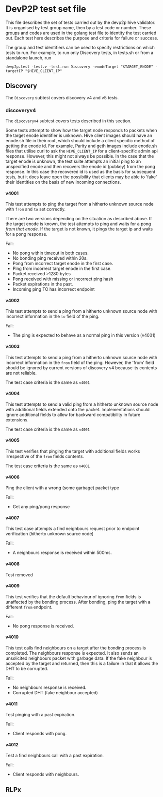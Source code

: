 # DevP2P test set file
This file describes the set of tests carried out by the devp2p hive validator.
It is organised by test group name, then by a test code or number.
These groups and codes are used in the golang test file to identity the test carried out.
Each test here describes the purpose and criteria for failure or success.

The group and test identifiers can be used to specify restrictions on which tests to run. For example, to run only Discovery tests, in tests.sh or from a standalone launch, run 

`devp2p.test -test.v -test.run Discovery -enodeTarget "$TARGET_ENODE" -targetIP "$HIVE_CLIENT_IP"`



## Discovery 
The `Discovery` subtest covers discovery v4 and v5 tests.

### discoveryv4

The `discoveryv4` subtest covers tests described in this section. 

Some tests attempt to show how the target node responds to packets when the target enode identifier is unknown. Hive client images should have an enode.sh file in their root, which should include a client specific method of getting the enode id. For example, Parity and geth images include enode.sh files that utilise curl to ask the `HIVE_CLIENT_IP` for a client-specific admin api response. However, this might not always be possible. In the case that the target enode is unknown, the test suite attempts an initial ping to an unspecified enode and then recovers the enode id (pubkey) from the pong response. In this case the recovered id is used as the basis for subsequent tests, but it does leave open the possibility that clients may be able to 'fake' their identities on the basis of new incoming connections.

#### v4001
This test attempts to ping the target from a hitherto unknown source node with `from` and `to` set correctly.

There are two versions depending on the situation as described above. If the target enode is known, the test attempts to ping and waits for a pong *from that enode.* If the target is not known, it pings the target ip and waits for a pong response.

Fail: 
- No pong within timeout in both cases. 
- No bonding ping received within 20s.
- Pong from incorrect target enode in the first case.
- Ping from incorrect target enode in the first case.
- Packet received >1280 bytes
- Pong received with missing or incorrect ping hash
- Packet expirations in the past.
- Incoming ping TO has incorrect endpoint



#### v4002 
This test attempts to send a ping from a hitherto unknown source node with incorrect information in the `to` field of the ping. 

Fail:
- The ping is expected to behave as a normal ping in this version (v4001)

#### v4003
This test attempts to send a ping from a hitherto unknown source node with incorrect information in the `from` field of the ping. However, the 'from' field should be ignored by current versions of discovery v4 because its contents are not reliable. 

The test case criteria is the same as `v4001`


#### v4004
This test attempts to send a valid ping from a hitherto unknown source node with additional fields extended onto the packet. Implementations should ignore additional fields to allow for backward compatibility in future extensions.

The test case criteria is the same as `v4001`

#### v4005
This test verifies that pinging the target with additional fields works irrespective of the `from` fields contents.

The test case criteria is the same as `v4001`

#### v4006
Ping the client with a wrong (some garbage) packet type

Fail:
- Get any ping/pong response

#### v4007
This test case attempts a find neighbours request prior to endpoint verification (hitherto unknown source node)

Fail:
- A neighbours response is received within 500ms.

#### v4008
Test removed

#### v4009
This test verifies that the default behaviour of ignoring `from` fields is unaffected by the bonding process. After bonding, ping the target with a different `from` endpoint. 

Fail:
- No pong response is received.

#### v4010
This test calls find neighbours on a target after the bonding process is completed. The neighbours response is expected.
It also sends an unsolicited neighbours packet with garbage data. If the fake neighbour is accepted by the target and returned, then this is a failure in that it allows the DHT to be corrupted.

Fail:
- No neighbours response is received. 
- Corrupted DHT (fake neighbour accepted)



#### v4011
Test pinging with a past expiration. 

Fail: 
- Client responds with pong.

#### v4012
Test a find neighbours call with a past expiration.

Fail:
- Client responds with neighbours.





## RLPx
<TBD>




